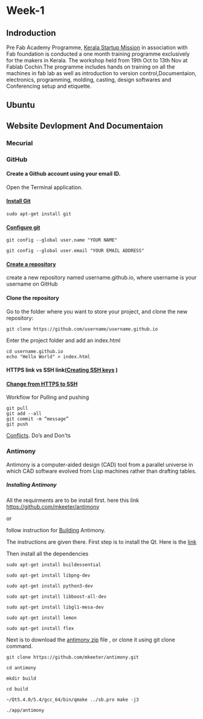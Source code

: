 # Week-1

## Indroduction

Pre Fab Academy Programme, [Kerala Startup Mission](https://startupmission.kerala.gov.in/) in association with Fab foundation is conducted a one month training programme exclusively for the makers in Kerala. The workshop held from 19th Oct to 13th Nov at Fablab Cochin.The programme includes hands on training on all the machines in fab lab as well as introduction to version control,Documentaion,  electronics, programming, molding, casting, design softwares and Conferencing setup and etiquette.

## Ubuntu

## Website Devlopment And Documentaion

### Mecurial  

### GitHub

#### Create a Github account using your email ID.

Open the Terminal application.

#### [Install Git](http://git-scm.com/downloads) 

`
sudo apt-get install git
`

#### [Configure git](https://help.github.com/articles/set-up-git/)

```
git config --global user.name "YOUR NAME"

git config --global user.email "YOUR EMAIL ADDRESS"

```

#### [Create a repository](https://pages.github.com/)

create a new repository named username.github.io, where username is your username on GitHub

#### Clone the repository

Go to the folder where you want to store your project, and clone the new repository:

`git clone https://github.com/username/username.github.io`

Enter the project folder and add an index.html

```
cd username.github.io
echo "Hello World" > index.html

```

#### HTTPS link vs SSH link([Creating SSH keys](https://help.github.com/articles/generating-ssh-keys/) )

#### [Change from HTTPS to SSH](https://help.github.com/articles/changing-a-remote-s-url/) 
Workflow for Pulling and pushing

```
git pull
git add --all
git commit -m “message”
git push
```
[Conflicts](https://help.github.com/). Do’s and Don'ts

### 

### Antimony

Antimony is a computer-aided design (CAD) tool from a parallel universe in which CAD software evolved from Lisp machines rather than drafting tables.

##### Installing Antimony

All the requirments are to be install first. here this link [https://github.com/mkeeter/antimony
](https://github.com/mkeeter/antimony)

or

follow instruction for [Building](code/BUILDING.html) Antimony. 

The instructions are given there. First step is to install the Qt. Here is the [link](http://www.qt.io/download-open-source/#section-3)

Then install all the dependencies

````
sudo apt-get install buildessential

sudo apt-get install libpng-dev

sudo apt-get install python3-dev

sudo apt-get install libboost-all-dev

sudo apt-get install libgl1-mesa-dev

sudo apt-get install lemon

sudo apt-get install flex
````
Next is to download the [antimony zip](code/antimony-develop.zip) file , or clone it using git clone command.

```
git clone https://github.com/mkeeter/antimony.git

cd antimony

mkdir build

cd build

~/Qt5.4.0/5.4/gcc_64/bin/qmake ../sb.pro make -j3

./app/antimony

```